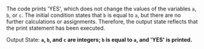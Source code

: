 The code prints 'YES', which does not change the values of the variables `a`, `b`, or `c`. The initial condition states that `b` is equal to `a`, but there are no further calculations or assignments. Therefore, the output state reflects that the print statement has been executed.

Output State: **`a`, `b`, and `c` are integers; `b` is equal to `a`, and 'YES' is printed.**